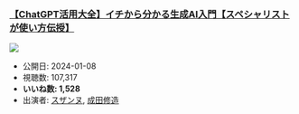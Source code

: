 ### [【ChatGPT活用大全】イチから分かる生成AI入門【スペシャリストが使い方伝授】](https://www.youtube.com/watch?v=9_R9seBxytw)
[![](https://img.youtube.com/vi/9_R9seBxytw/sddefault.jpg)](https://www.youtube.com/watch?v=9_R9seBxytw)
-   公開日: 2024-01-08
-   視聴数: 107,317
-   **いいね数: 1,528**
-   出演者: [スザンヌ](/rehacq_fan/people/スザンヌ "wikilink"), [成田修造](/rehacq_fan/people/成田修造 "wikilink")
